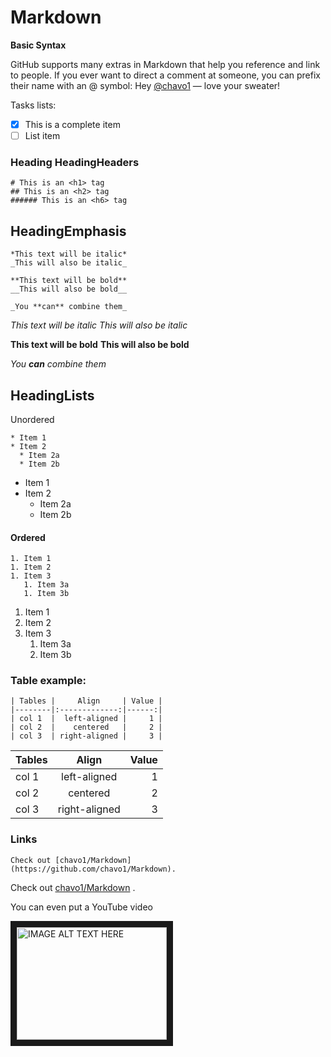# Markdown

**Basic Syntax**


GitHub supports many extras in Markdown that help you reference and link to people. If you ever want to direct a comment at someone, you can prefix their name with an @ symbol: Hey [@chavo1](https://github.com/chavo1) — love your sweater!

Tasks lists:


 - [x] This is a complete item
 - [ ] List item

### Heading HeadingHeaders

```
# This is an <h1> tag
## This is an <h2> tag
###### This is an <h6> tag

```

## HeadingEmphasis

```
*This text will be italic*
_This will also be italic_

**This text will be bold**
__This will also be bold__

_You **can** combine them_

```
*This text will be italic*
_This will also be italic_

**This text will be bold**
__This will also be bold__

_You **can** combine them_


 ## HeadingLists


Unordered

```
* Item 1
* Item 2
  * Item 2a
  * Item 2b

```
* Item 1
* Item 2
  * Item 2a
  * Item 2b

#### Ordered

```
1. Item 1
1. Item 2
1. Item 3
   1. Item 3a
   1. Item 3b
```
1. Item 1
1. Item 2
1. Item 3
   1. Item 3a
   1. Item 3b


### Table example:

```
| Tables |     Align     | Value |
|--------|:-------------:|------:|
| col 1  |  left-aligned |     1 |
| col 2  |    centered   |     2 |
| col 3  | right-aligned |     3 |
```

| Tables |     Align     | Value |
|--------|:-------------:|------:|
| col 1  |  left-aligned |     1 |
| col 2  |    centered   |     2 |
| col 3  | right-aligned |     3 |


### Links

```
Check out [chavo1/Markdown]
(https://github.com/chavo1/Markdown).
```

Check out [chavo1/Markdown](https://github.com/chavo1/Markdown) .

You can even put a YouTube video

<a href="http://www.youtube.com/watch?feature=player_embedded&v=06j9QR7XjLA" target="_blank"><img src="http://img.youtube.com/vi/06j9QR7XjLA/0.jpg" alt="IMAGE ALT TEXT HERE" width="240" height="180" border="10" /></a>
